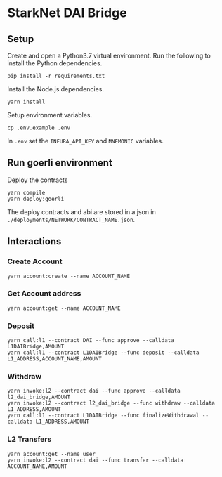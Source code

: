 # StarkNet DAI Bridge

## Setup

Create and open a Python3.7 virtual environment. Run the following to install the Python dependencies.
```
pip install -r requirements.txt
```

Install the Node.js dependencies.
```
yarn install
```

Setup environment variables.
```
cp .env.example .env
```

In `.env` set the `INFURA_API_KEY` and `MNEMONIC` variables.


## Run goerli environment
Deploy the contracts
```
yarn compile
yarn deploy:goerli
```

The deploy contracts and abi are stored in a json in `./deployments/NETWORK/CONTRACT_NAME.json`.

## Interactions

### Create Account
```
yarn account:create --name ACCOUNT_NAME
```

### Get Account address
```
yarn account:get --name ACCOUNT_NAME
```

### Deposit
```
yarn call:l1 --contract DAI --func approve --calldata L1DAIBridge,AMOUNT
yarn call:l1 --contract L1DAIBridge --func deposit --calldata L1_ADDRESS,ACCOUNT_NAME,AMOUNT
```

### Withdraw
```
yarn invoke:l2 --contract dai --func approve --calldata l2_dai_bridge,AMOUNT
yarn invoke:l2 --contract l2_dai_bridge --func withdraw --calldata L1_ADDRESS,AMOUNT
yarn call:l1 --contract L1DAIBridge --func finalizeWithdrawal --calldata L1_ADDRESS,AMOUNT
```

### L2 Transfers
```
yarn account:get --name user
yarn invoke:l2 --contract dai --func transfer --calldata ACCOUNT_NAME,AMOUNT
```
